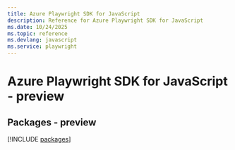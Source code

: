 ```yaml
---
title: Azure Playwright SDK for JavaScript
description: Reference for Azure Playwright SDK for JavaScript
ms.date: 10/24/2025
ms.topic: reference
ms.devlang: javascript
ms.service: playwright
---
```

# Azure Playwright SDK for JavaScript - preview
## Packages - preview
[!INCLUDE [packages](playwright-index.md)]